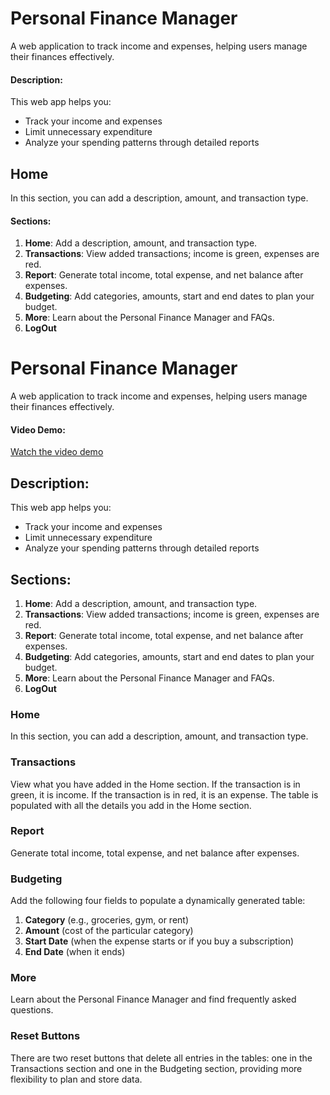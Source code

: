 # Personal Finance Manager
A web application to track income and expenses, helping users manage their finances effectively.
#### Description:
This web app helps you:
- Track your income and expenses
- Limit unnecessary expenditure
- Analyze your spending patterns through detailed reports
## Home
In this section, you can add a description, amount, and transaction type.
#### Sections:
1. **Home**: Add a description, amount, and transaction type.
2. **Transactions**: View added transactions; income is green, expenses are red.
3. **Report**: Generate total income, total expense, and net balance after expenses.
4. **Budgeting**: Add categories, amounts, start and end dates to plan your budget.
5. **More**: Learn about the Personal Finance Manager and FAQs.
6. **LogOut**
# Personal Finance Manager
A web application to track income and expenses, helping users manage their finances effectively.

#### Video Demo:
[Watch the video demo](https://www.youtube.com/watch?v=Lz9dJhccyck)

## Description:
This web app helps you:
- Track your income and expenses
- Limit unnecessary expenditure
- Analyze your spending patterns through detailed reports

## Sections:
1. **Home**: Add a description, amount, and transaction type.
2. **Transactions**: View added transactions; income is green, expenses are red.
3. **Report**: Generate total income, total expense, and net balance after expenses.
4. **Budgeting**: Add categories, amounts, start and end dates to plan your budget.
5. **More**: Learn about the Personal Finance Manager and FAQs.
6. **LogOut**

### Home
In this section, you can add a description, amount, and transaction type.

### Transactions
View what you have added in the Home section. If the transaction is in green, it is income. If the transaction is in red, it is an expense. The table is populated with all the details you add in the Home section.

### Report
Generate total income, total expense, and net balance after expenses.

### Budgeting
Add the following four fields to populate a dynamically generated table:
1. **Category** (e.g., groceries, gym, or rent)
2. **Amount** (cost of the particular category)
3. **Start Date** (when the expense starts or if you buy a subscription)
4. **End Date** (when it ends)

### More
Learn about the Personal Finance Manager and find frequently asked questions.

### Reset Buttons
There are two reset buttons that delete all entries in the tables: one in the Transactions section and one in the Budgeting section, providing more flexibility to plan and store data.
